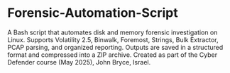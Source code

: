 # Forensic-Automation-Script
A Bash script that automates disk and memory forensic investigation on Linux. Supports Volatility 2.5, Binwalk, Foremost, Strings, Bulk Extractor, PCAP parsing, and organized reporting. Outputs are saved in a structured format and compressed into a ZIP archive. Created as part of the Cyber Defender course (May 2025), John Bryce, Israel.
